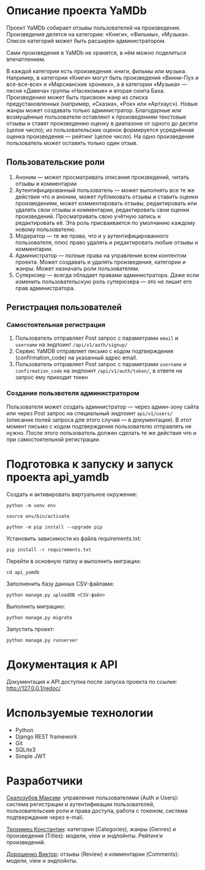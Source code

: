 # Описание проекта YaMDb
Проект YaMDb собирает отзывы пользователей на произведения. Произведения делятся на категории: «Книги», «Фильмы», «Музыка».
Список категорий может быть расширен администратором.

Сами произведения в YaMDb не хранятся, в нём можно поделиться впечатлением.

В каждой категории есть произведения: книги, фильмы или музыка.
Например, в категории «Книги» могут быть произведения «Винни-Пух и все-все-все» 
и «Марсианские хроники», а в категории «Музыка» — песня «Давеча» группы «Насекомые» и вторая сюита Баха.
Произведению может быть присвоен жанр из списка предустановленных (например, «Сказка», «Рок» или «Артхаус»).
Новые жанры может создавать только администратор.
Благодарные или возмущённые пользователи оставляют к произведениям текстовые отзывы 
и ставят произведению оценку в диапазоне от одного до десяти (целое число); 
из пользовательских оценок формируется усреднённая оценка произведения — рейтинг (целое число). 
На одно произведение пользователь может оставить только один отзыв.

## Пользовательские роли
1. Аноним — может просматривать описания произведений, читать отзывы и комментарии
2. Аутентифицированный пользователь — может выполнять все те же действия что и аноним, может публиковать отзывы и ставить оценки произведениям, может комментировать отзывы, редактировать или удалять свои отзывы и комментарии, редактировать свои оценки произведений. Просматривать свою учётную запись и редактировать её. Эта роль присваивается по умолчанию каждому новому пользователю.
3. Модератор — те же права, что и у аутентифицированного пользователя, плюс право удалять и редактировать любые отзывы и комментарии.
4. Администратор — полные права на управление всем контентом проекта. Может создавать и удалять произведения, категории и жанры. Может назначать роли пользователям.
5. Суперюзер — всегда обладает правами администратора. Даже если изменить пользовательскую роль суперюзера — это не лишит его прав администратора.

## Регистрация пользователей
### Самостоятельная регистрация
1. Пользователь отправляет Post запрос с параметрами ```email``` и  ```username``` на эндпоинт ```/api/v1/auth/signup/```
2. Сервис YaMDB отправляет письмо с кодом подтверждения (confirmation_code) на указанный адрес email.
3. Пользователь отправляет Post запрос с параметрами ```username``` и ```confirmation_code``` на эндпоинт ```/api/v1/auth/token/```, в ответе на запрос ему приходит токен
### Создание пользвотеля администратором
Пользователя может создать администратор — через админ-зону сайта или через Post запрос на специальный эндпоинт ```api/v1/users/``` (описание полей запроса для этого случая — в документации). В этот момент письмо с кодом подтверждения пользователю отправлять не нужно. После этого пользователь должен сделать те же действия что и при самостоятельной регистрации.

# Подготовка к запуску и запуск проекта api_yamdb

Cоздать и активировать виртуальное окружение:

```
python -m venv env
```

```
source env/bin/activate
```

```
python -m pip install --upgrade pip
```

Установить зависимости из файла requirements.txt:

```
pip install -r requirements.txt
```

Перейти в основную папку и выполнить миграции:

```
cd api_yamdb
```

Заполненить базу данных CSV-файлами:

```
python manage.py uploadDB <CSV-файл>
```

Выполнить миграцию:

```
python manage.py migrate
```

Запустить проект:

```
python manage.py runserver
```

# Документация к API
Документация к API доступна после запуска проекта по ссылке:
http://127.0.0.1/redoc/

# Используемые технологии
- Python
- Django REST framework
- Git
- SQLite3
- Simple JWT

# Разработчики

[Скалозубов Максим](https://github.com/mmjax): управление пользователями (Auth и Users): система регистрации и аутентификации пользователей, пользовательские роли и права доступа, работа с токеном, система подтверждения через e-mail.

[Трохимец Константин](https://github.com/Trohimets): категории (Categories), жанры (Genres) и произведения (Titles): модели, view и эндпойнты. Рейтинги произведений.

[Дорошенко Виктор](https://github.com/Dorosh93): отзывы (Review) и комментарии (Comments): модели, view и эндпойнты.
